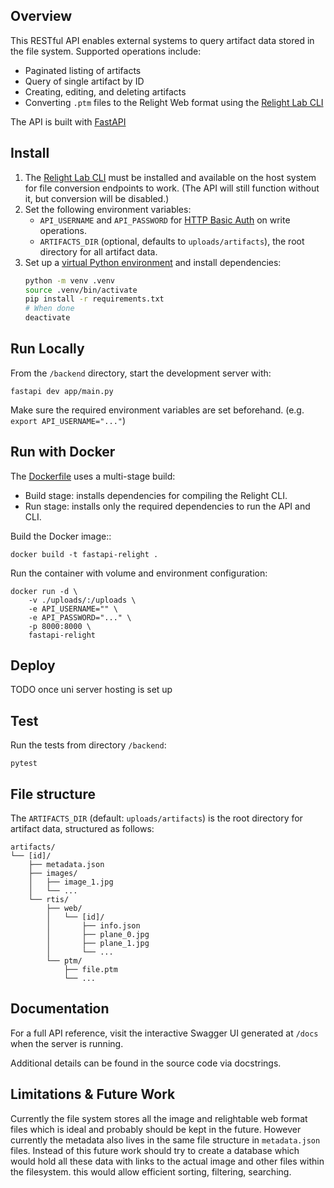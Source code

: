 ## Overview

This RESTful API enables external systems to query artifact data stored in the file system. Supported operations include:
- Paginated listing of artifacts
- Query of single artifact by ID
- Creating, editing, and deleting artifacts
- Converting `.ptm` files to the Relight Web format using the [Relight Lab CLI](https://github.com/cnr-isti-vclab/relight)

The API is built with [FastAPI](https://fastapi.tiangolo.com)

## Install

1. The [Relight Lab CLI](https://github.com/cnr-isti-vclab/relight) must be installed and available on the host system for file conversion endpoints to work. (The API will still function without it, but conversion will be disabled.)
1. Set the following environment variables:
    - `API_USERNAME` and `API_PASSWORD` for [HTTP Basic Auth](https://fastapi.tiangolo.com/advanced/security/http-basic-auth/) on write operations.
    - `ARTIFACTS_DIR` (optional, defaults to `uploads/artifacts`), the root directory for all artifact data.
1. Set up a [virtual Python environment](https://docs.python.org/3/library/venv.html) and install dependencies:
    ```bash
    python -m venv .venv
    source .venv/bin/activate
    pip install -r requirements.txt
    # When done
    deactivate
    ```

## Run Locally

From the `/backend` directory, start the development server with:
```
fastapi dev app/main.py
```
Make sure the required environment variables are set beforehand. (e.g. `export API_USERNAME="..."`)

## Run with Docker

The [Dockerfile](/backend/Dockerfile) uses a multi-stage build:
- Build stage: installs dependencies for compiling the Relight CLI.
- Run stage: installs only the required dependencies to run the API and CLI.

Build the Docker image::
```
docker build -t fastapi-relight .
```

Run the container with volume and environment configuration:
```
docker run -d \
    -v ./uploads/:/uploads \
    -e API_USERNAME="" \
    -e API_PASSWORD="..." \
    -p 8000:8000 \
    fastapi-relight
```

## Deploy

TODO once uni server hosting is set up

## Test

Run the tests from directory `/backend`:
```
pytest
```

## File structure

The `ARTIFACTS_DIR` (default: `uploads/artifacts`) is the root directory for artifact data, structured as follows:

```
artifacts/
└── [id]/
    ├── metadata.json
    ├── images/
    │   ├── image_1.jpg
    │   └── ...
    └── rtis/
        ├── web/
        │   └── [id]/
        │       ├── info.json
        │       ├── plane_0.jpg
        │       ├── plane_1.jpg
        │       └── ...
        └── ptm/
            ├── file.ptm
            └── ...
```

## Documentation

For a full API reference, visit the interactive Swagger UI generated at `/docs` when the server is running.

Additional details can be found in the source code via docstrings.

## Limitations & Future Work

Currently the file system stores all the image and relightable web format files which is ideal and probably should be kept in the future. However currently the metadata also lives in the same file structure in `metadata.json` files. Instead of this future work should try to create a database which would hold all these data with links to the actual image and other files within the filesystem. this would allow efficient sorting, filtering, searching.